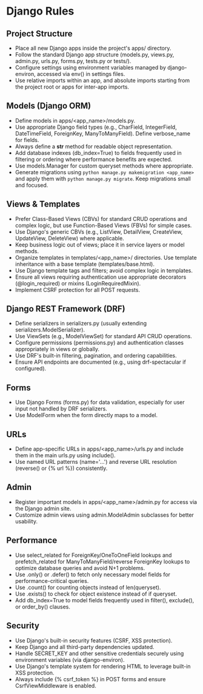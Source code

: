 # Django Rules

## Project Structure

- Place all new Django apps inside the project's apps/ directory.
- Follow the standard Django app structure (models.py, views.py, admin.py, urls.py, forms.py, tests.py or tests/).
- Configure settings using environment variables managed by django-environ, accessed via env() in settings files.
- Use relative imports within an app, and absolute imports starting from the project root or apps for inter-app imports.

## Models (Django ORM)

- Define models in apps/<app_name>/models.py.
- Use appropriate Django field types (e.g., CharField, IntegerField, DateTimeField, ForeignKey, ManyToManyField). Define verbose_name for fields.
- Always define a __str__ method for readable object representation.
- Add database indexes (db_index=True) to fields frequently used in filtering or ordering where performance benefits are expected.
- Use models.Manager for custom queryset methods where appropriate.
- Generate migrations using `python manage.py makemigration <app_name>` and apply them with `python manage.py migrate`. Keep migrations small and focused.

## Views & Templates

- Prefer Class-Based Views (CBVs) for standard CRUD operations and complex logic, but use Function-Based Views (FBVs) for simple cases.
- Use Django's generic CBVs (e.g., ListView, DetailView, CreateView, UpdateView, DeleteView) where applicable.
- Keep business logic out of views; place it in service layers or model methods.
- Organize templates in templates/<app_name>/ directories. Use template inheritance with a base template (templates/base.html).
- Use Django template tags and filters; avoid complex logic in templates.
- Ensure all views requiring authentication use appropriate decorators (@login_required) or mixins (LoginRequiredMixin).
- Implement CSRF protection for all POST requests.

## Django REST Framework (DRF)

- Define serializers in serializers.py (usually extending serializers.ModelSerializer).
- Use ViewSets (e.g., ModelViewSet) for standard API CRUD operations.
- Configure permissions (permissions.py) and authentication classes appropriately in views or globally.
- Use DRF's built-in filtering, pagination, and ordering capabilities.
- Ensure API endpoints are documented (e.g., using drf-spectacular if configured).

## Forms

- Use Django Forms (forms.py) for data validation, especially for user input not handled by DRF serializers.
- Use ModelForm when the form directly maps to a model.

## URLs

- Define app-specific URLs in apps/<app_name>/urls.py and include them in the main urls.py using include().
- Use named URL patterns (name='...') and reverse URL resolution (reverse() or {% url %}) consistently.

## Admin

- Register important models in apps/<app_name>/admin.py for access via the Django admin site.
- Customize admin views using admin.ModelAdmin subclasses for better usability.

## Performance

- Use select_related for ForeignKey/OneToOneField lookups and prefetch_related for ManyToManyField/reverse ForeignKey lookups to optimize database queries and avoid N+1 problems.
- Use .only() or .defer() to fetch only necessary model fields for performance-critical queries.
- Use .count() for counting objects instead of len(queryset).
- Use .exists() to check for object existence instead of if queryset.
- Add db_index=True to model fields frequently used in filter(), exclude(), or order_by() clauses.

## Security

- Use Django's built-in security features (CSRF, XSS protection).
- Keep Django and all third-party dependencies updated.
- Handle SECRET_KEY and other sensitive credentials securely using environment variables (via django-environ).
- Use Django's template system for rendering HTML to leverage built-in XSS protection.
- Always include {% csrf_token %} in POST forms and ensure CsrfViewMiddleware is enabled.
